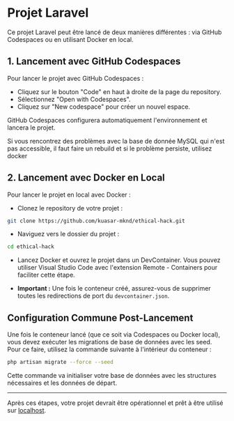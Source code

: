 # Projet Laravel

Ce projet Laravel peut être lancé de deux manières différentes : via GitHub Codespaces ou en utilisant Docker en local.

## 1. Lancement avec GitHub Codespaces

Pour lancer le projet avec GitHub Codespaces :

- Cliquez sur le bouton "Code" en haut à droite de la page du repository.
- Sélectionnez "Open with Codespaces".
- Cliquez sur "New codespace" pour créer un nouvel espace.

GitHub Codespaces configurera automatiquement l'environnement et lancera le projet.

Si vous rencontrez des problèmes avec la base de donnée MySQL qui n'est pas accessible, il faut faire un rebuild et si le problème persiste, utilisez docker

## 2. Lancement avec Docker en Local

Pour lancer le projet en local avec Docker :

- Clonez le repository de votre projet :

```bash
git clone https://github.com/kuasar-mknd/ethical-hack.git
```

- Naviguez vers le dossier du projet :

```bash
cd ethical-hack
```

- Lancez Docker et ouvrez le projet dans un DevContainer. Vous pouvez utiliser Visual Studio Code avec l'extension Remote - Containers pour faciliter cette étape.

- **Important :** Une fois le conteneur créé, assurez-vous de supprimer toutes les redirections de port du `devcontainer.json`.

## Configuration Commune Post-Lancement

Une fois le conteneur lancé (que ce soit via Codespaces ou Docker local), vous devez exécuter les migrations de base de données avec les seed. Pour ce faire, utilisez la commande suivante à l'intérieur du conteneur :

```bash
php artisan migrate --force --seed
```

Cette commande va initialiser votre base de données avec les structures nécessaires et les données de départ.

---

Après ces étapes, votre projet devrait être opérationnel et prêt à être utilisé sur [localhost](http://localhost).

